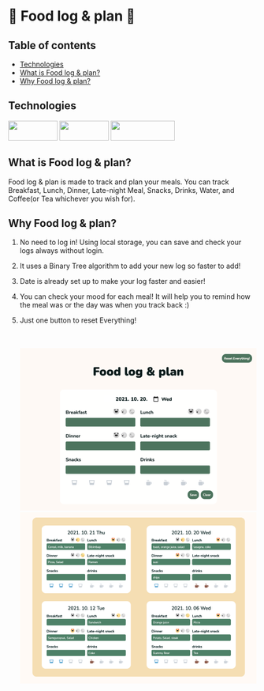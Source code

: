 # :cookie: Food log & plan :green_salad:

## Table of contents

- [Technologies](#technologies)
- [What is Food log & plan?](#What-is-Food-log-&-plan)
- [Why Food log & plan?](#Why-Food-log-&-plan)

## Technologies

<img src="https://img.shields.io/badge/HTML5-E34F26?style=for-the-badge&logo=html5&logoColor=white"  width="100" height="40"> <img src="https://img.shields.io/badge/CSS3-1572B6?style=for-the-badge&logo=css3&logoColor=white"  width="100" height="40"> <img src="https://img.shields.io/badge/JavaScript-323330?style=for-the-badge&logo=javascript&logoColor=F7DF1E"  width="130" height="40">

## What is Food log & plan?

Food log & plan is made to track and plan your meals.
You can track Breakfast, Lunch, Dinner, Late-night Meal, Snacks, Drinks, Water, and Coffee(or Tea whichever you wish for).

## Why Food log & plan?

1. No need to log in! Using local storage, you can save and check your logs always without login.
2. It uses a Binary Tree algorithm to add your new log so faster to add!
3. Date is already set up to make your log faster and easier!
4. You can check your mood for each meal! It will help you to remind how the meal was or the day was when you track back :)
5. Just one button to reset Everything!

   <br>
   <br>
   <img src="./src/createlog.png" width="500">
   <img src="./src/logs.png" width="500">
